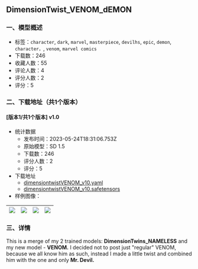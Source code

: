 ## DimensionTwist_VENOM_dEMON
### 一、模型概述

- 标签：`character`, `dark`, `marvel`, `masterpiece`, `devilhs`, `epic`, `demon`, `character，`, `venom`, `marvel comics`
- 下载数：246
- 收藏人数：55
- 评论人数：4
- 评分人数：2
- 评分：5

### 二、下载地址（共1个版本）

#### [版本1/共1个版本] v1.0

- 统计数据
  - 发布时间：2023-05-24T18:31:06.753Z
  - 原始模型：SD 1.5
  - 下载数：246
  - 评分人数：2
  - 评分：5
- 下载地址
  - [dimensiontwistVENOM_v10.yaml](https://civitai.com/api/download/models/80044?type=Config&format=Other)
  - [dimensiontwistVENOM_v10.safetensors](https://civitai.com/api/download/models/80044)
- 样例图像：

| <img src="https://image.civitai.com/xG1nkqKTMzGDvpLrqFT7WA/b742354d-9089-4d00-8a22-b953babdc2a0/width=450/898306.jpeg" /> | <img src="https://image.civitai.com/xG1nkqKTMzGDvpLrqFT7WA/6744bbe7-69a5-48fb-a58c-399e99fd3c9a/width=450/898129.jpeg" /> | <img src="https://image.civitai.com/xG1nkqKTMzGDvpLrqFT7WA/bac2d276-8602-4cd8-bde5-62a4b6cbbd8d/width=450/898139.jpeg" /> | <img src="https://image.civitai.com/xG1nkqKTMzGDvpLrqFT7WA/6884ba2e-e8ab-4b3b-97ca-f32689c1f1c2/width=450/898132.jpeg" /> |
| ---- | ---- | ---- | ---- |


### 三、详情
<p>This is a merge of my 2 trained models: <strong>DimensionTwins_NAMELESS</strong> and my new model - <strong>VENOM.</strong> I decided not to post just "regular" VENOM, because we all know him as such, instead I made a little twist and combined him with the one and only <strong>Mr. Devil.</strong></p>